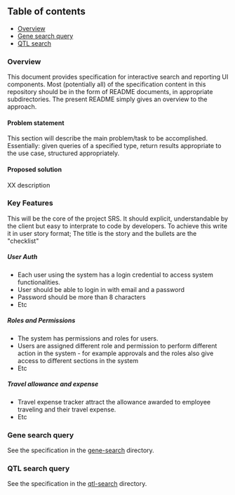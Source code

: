 ## Table of contents
 - [Overview](#overview)<br>
 - [Gene search query](#gene-search)<br>
 - [QTL search](#target-urls)<br>

### Overview  <a name="overview"/>

This document provides specification for interactive search and reporting UI components. Most (potentially all) of the specification content in this repository should be in the form of README documents, in appropriate subdirectories. The present README simply gives an overview to the approach.

#### Problem statement
This section will describe the main problem/task to be accomplished. Essentially: given queries of a specified type, return results appropriate to the use case, structured appropriately.

#### Proposed solution
XX description

### Key Features
This will be the core of the project SRS. It should explicit, understandable by the client but easy to interprate to code by developers. To achieve this write it in user story format; The title is the story and the bullets are the "checklist"  
##### User Auth
- Each user using the system has a login credential to access system functionalities.
- User should be able to login in with email and a password
- Password should be more than 8 characters
- Etc
##### Roles and Permissions
- The system has permissions and roles for users. 
- Users are assigned different role and permission to perform different action in the system - for example approvals and the roles also give access to different sections in the system
- Etc
##### Travel allowance and expense 
- Travel expense tracker attract the allowance awarded to employee traveling and their travel expense.
- Etc

### Gene search query <a name="gene-search"/>
See the specification in the [gene-search](gene-search/) directory.

### QTL search query <a name="qtl-search"/>
See the specification in the [qtl-search](qtl-search/) directory.

